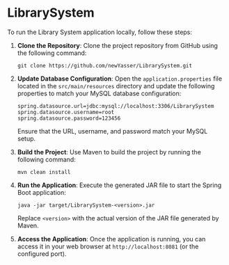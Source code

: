 # LibrarySystem

To run the Library System application locally, follow these steps:

1. **Clone the Repository**: Clone the project repository from GitHub using the following command:

   ```
   git clone https://github.com/newYasser/LibrarySystem.git
   ```

2. **Update Database Configuration**: Open the `application.properties` file located in the `src/main/resources` directory and update the following properties to match your MySQL database configuration:

   ```
   spring.datasource.url=jdbc:mysql://localhost:3306/LibrarySystem
   spring.datasource.username=root
   spring.datasource.password=123456
   ```

   Ensure that the URL, username, and password match your MySQL setup.

4. **Build the Project**: Use Maven to build the project by running the following command:

   ```
   mvn clean install
   ```

5. **Run the Application**: Execute the generated JAR file to start the Spring Boot application:

   ```
   java -jar target/LibrarySystem-<version>.jar
   ```

   Replace `<version>` with the actual version of the JAR file generated by Maven.

6. **Access the Application**: Once the application is running, you can access it in your web browser at `http://localhost:8081` (or the configured port).
